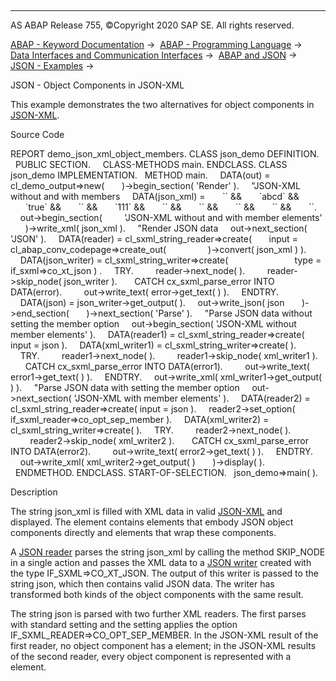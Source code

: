   

* * *

AS ABAP Release 755, ©Copyright 2020 SAP SE. All rights reserved.

[ABAP - Keyword Documentation](https://help.sap.com/doc/abapdocu_755_index_htm/7.55/en-US/abenabap.htm) →  [ABAP - Programming Language](https://help.sap.com/doc/abapdocu_755_index_htm/7.55/en-US/abenabap_reference.htm) →  [Data Interfaces and Communication Interfaces](https://help.sap.com/doc/abapdocu_755_index_htm/7.55/en-US/abenabap_data_communication.htm) →  [ABAP and JSON](https://help.sap.com/doc/abapdocu_755_index_htm/7.55/en-US/abenabap_json.htm) →  [JSON - Examples](https://help.sap.com/doc/abapdocu_755_index_htm/7.55/en-US/abenabap_json_abexas.htm) → 

JSON - Object Components in JSON-XML

This example demonstrates the two alternatives for object components in [JSON-XML](https://help.sap.com/doc/abapdocu_755_index_htm/7.55/en-US/abenabap_json_xml.htm).

Source Code

REPORT demo\_json\_xml\_object\_members.
CLASS json\_demo DEFINITION.
  PUBLIC SECTION.
    CLASS-METHODS main.
ENDCLASS.
CLASS json\_demo IMPLEMENTATION.
  METHOD main.
    DATA(out) = cl\_demo\_output=>new(
      )->begin\_section( 'Render' ).
    "JSON-XML without and with members
    DATA(json\_xml) =
      \`<object>\` &&
      \`<str name="text">abcd</str>\` &&
      \`<bool name="flag">true</bool>\` &&
      \`<member name="number">\` &&
      \`<num>111</num>\` &&
      \`</member>\` &&
      \`<member name="content">\` &&
      \`<null />\` &&
      \`</member>\` &&
      \`</object>\`.
    out->begin\_section(
        'JSON-XML without and with member elements'
      )->write\_xml( json\_xml ).
    "Render JSON data
    out->next\_section( 'JSON' ).
    DATA(reader) = cl\_sxml\_string\_reader=>create(
      input = cl\_abap\_conv\_codepage=>create\_out(
                )->convert( json\_xml ) ).
    DATA(json\_writer) = cl\_sxml\_string\_writer=>create(
                          type = if\_sxml=>co\_xt\_json ) .
    TRY.
        reader->next\_node( ).
        reader->skip\_node( json\_writer ).
      CATCH cx\_sxml\_parse\_error INTO DATA(error).
        out->write\_text( error->get\_text( ) ).
    ENDTRY.
    DATA(json) = json\_writer->get\_output( ).
    out->write\_json( json
      )->end\_section(
      )->next\_section( 'Parse' ).
    "Parse JSON data without setting the member option
    out->begin\_section( 'JSON-XML without member elements' ).
    DATA(reader1) = cl\_sxml\_string\_reader=>create( input = json ).
    DATA(xml\_writer1) = cl\_sxml\_string\_writer=>create( ).
    TRY.
        reader1->next\_node( ).
        reader1->skip\_node( xml\_writer1 ).
      CATCH cx\_sxml\_parse\_error INTO DATA(error1).
        out->write\_text( error1->get\_text( ) ).
    ENDTRY.
    out->write\_xml( xml\_writer1->get\_output( ) ).
    "Parse JSON data with setting the member option
    out->next\_section( 'JSON-XML with member elements' ).
    DATA(reader2) = cl\_sxml\_string\_reader=>create( input = json ).
    reader2->set\_option( if\_sxml\_reader=>co\_opt\_sep\_member ).
    DATA(xml\_writer2) = cl\_sxml\_string\_writer=>create( ).
    TRY.
        reader2->next\_node( ).
        reader2->skip\_node( xml\_writer2 ).
      CATCH cx\_sxml\_parse\_error INTO DATA(error2).
        out->write\_text( error2->get\_text( ) ).
    ENDTRY.
    out->write\_xml( xml\_writer2->get\_output( )
      )->display( ).
  ENDMETHOD.
ENDCLASS.
START-OF-SELECTION.
  json\_demo=>main( ).

Description

The string json\_xml is filled with XML data in valid [JSON-XML](https://help.sap.com/doc/abapdocu_755_index_htm/7.55/en-US/abenjson_xml_glosry.htm "Glossary Entry") and displayed. The element <object> contains elements that embody JSON object components directly and <member> elements that wrap these components.

A [JSON reader](https://help.sap.com/doc/abapdocu_755_index_htm/7.55/en-US/abenjson_reader_glosry.htm "Glossary Entry") parses the string json\_xml by calling the method SKIP\_NODE in a single action and passes the XML data to a [JSON writer](https://help.sap.com/doc/abapdocu_755_index_htm/7.55/en-US/abenjson_writer_glosry.htm "Glossary Entry") created with the type IF\_SXML=>CO\_XT\_JSON. The output of this writer is passed to the string json, which then contains valid JSON data. The writer has transformed both kinds of the object components with the same result.

The string json is parsed with two further XML readers. The first parses with standard setting and the setting applies the option IF\_SXML\_READER=>CO\_OPT\_SEP\_MEMBER. In the JSON-XML result of the first reader, no object component has a <member> element; in the JSON-XML results of the second reader, every object component is represented with a <member> element.